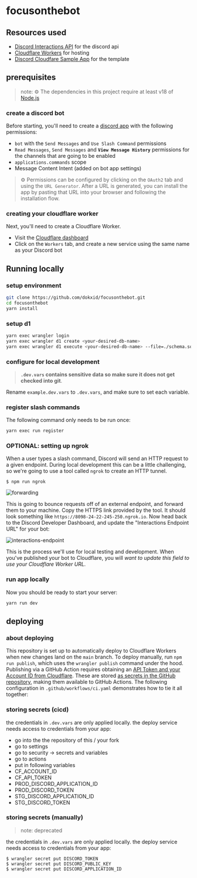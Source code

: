 # focusonthebot

## Resources used

- [Discord Interactions API](https://discord.com/developers/docs/interactions/receiving-and-responding) for the discord api
- [Cloudflare Workers](https://workers.cloudflare.com/) for hosting
- [Discord Cloudfare Sample App](https://github.com/discord/cloudflare-sample-app) for the template

## prerequisites

> note: ⚙️ The dependencies in this project require at least v18 of [Node.js](https://nodejs.org/en/)

### create a discord bot

Before starting, you'll need to create a [discord app](https://discord.com/developers/applications) with the following permissions:

- `bot` with the `Send Messages` and `Use Slash Command` permissions
- `Read Messages`, `Send Messages` and **`View Message History`** permissions for the channels that are going to be enabled
- `applications.commands` scope
- Message Content Intent (added on bot app settings)

> ⚙️ Permissions can be configured by clicking on the `OAuth2` tab and using the `URL Generator`. After a URL is generated, you can install the app by pasting that URL into your browser and following the installation flow.

### creating your cloudflare worker

Next, you'll need to create a Cloudflare Worker.

- Visit the [Cloudflare dashboard](https://dash.cloudflare.com/)
- Click on the `Workers` tab, and create a new service using the same name as your Discord bot

## Running locally

### setup environment

```sh
git clone https://github.com/dokxid/focusonthebot.git
cd focusonthebot
yarn install
```

### setup d1

```sh
yarn exec wrangler login
yarn exec wrangler d1 create <your-desired-db-name>
yarn exec wrangler d1 execute <your-desired-db-name> --file=./schema.sql
```

### configure for local development

> **`.dev.vars` contains sensitive data so make sure it does not get checked into git**.

Rename `example.dev.vars` to `.dev.vars`, and make sure to set each variable.

### register slash commands

The following command only needs to be run once:

```sh
yarn exec run register
```

### OPTIONAL: setting up ngrok

When a user types a slash command, Discord will send an HTTP request to a given endpoint. During local development this can be a little challenging, so we're going to use a tool called `ngrok` to create an HTTP tunnel.

```
$ npm run ngrok
```

![forwarding](https://user-images.githubusercontent.com/534619/157511497-19c8cef7-c349-40ec-a9d3-4bc0147909b0.png)

This is going to bounce requests off of an external endpoint, and forward them to your machine. Copy the HTTPS link provided by the tool. It should look something like `https://8098-24-22-245-250.ngrok.io`. Now head back to the Discord Developer Dashboard, and update the "Interactions Endpoint URL" for your bot:

![interactions-endpoint](https://user-images.githubusercontent.com/534619/157510959-6cf0327a-052a-432c-855b-c662824f15ce.png)

This is the process we'll use for local testing and development. When you've published your bot to Cloudflare, you will _want to update this field to use your Cloudflare Worker URL._

### run app locally

Now you should be ready to start your server:

```sh
yarn run dev
```

## deploying

### about deploying

This repository is set up to automatically deploy to Cloudflare Workers when new changes land on the `main` branch. To deploy manually, run `npm run publish`, which uses the `wrangler publish` command under the hood. Publishing via a GitHub Action requires obtaining an [API Token and your Account ID from Cloudflare](https://developers.cloudflare.com/workers/wrangler/cli-wrangler/authentication/#generate-tokens). These are stored [as secrets in the GitHub repository](https://docs.github.com/en/actions/security-guides/encrypted-secrets#creating-encrypted-secrets-for-a-repository), making them available to GitHub Actions. The following configuration in `.github/workflows/ci.yaml` demonstrates how to tie it all together:

### storing secrets (cicd)

the credentials in `.dev.vars` are only applied locally. the deploy service needs access to credentials from your app:

- go into the the repository of this / your fork
- go to settings
- go to security -> secrets and variables
- go to actions
- put in following variables
 - CF_ACCOUNT_ID
 - CF_API_TOKEN
 - PROD_DISCORD_APPLICATION_ID
 - PROD_DISCORD_TOKEN
 - STG_DISCORD_APPLICATION_ID
 - STG_DISCORD_TOKEN

### storing secrets (manually)

> note: deprecated

the credentials in `.dev.vars` are only applied locally. the deploy service needs access to credentials from your app:

```
$ wrangler secret put DISCORD_TOKEN
$ wrangler secret put DISCORD_PUBLIC_KEY
$ wrangler secret put DISCORD_APPLICATION_ID
```
